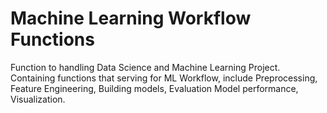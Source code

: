 # Machine Learning Workflow Functions
Function to handling Data Science and Machine Learning Project.
Containing functions that serving for ML Workflow, include Preprocessing, Feature Engineering, Building models, Evaluation Model performance, Visualization.
